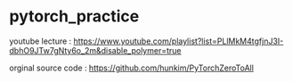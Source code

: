 # pytorch_practice

youtube lecture : https://www.youtube.com/playlist?list=PLlMkM4tgfjnJ3I-dbhO9JTw7gNty6o_2m&disable_polymer=true

orginal source code : https://github.com/hunkim/PyTorchZeroToAll
